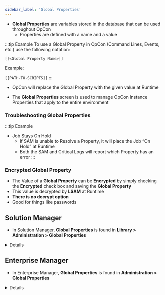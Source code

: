 ```yaml
---
sidebar_label: 'Global Properties'
---
```


* **Global Properties** are variables stored in the database that can be used throughout OpCon 
  * Properties are defined with a name and a value

:::tip Example
To use a Global Property in OpCon (Command Lines, Events, etc.) use the following notation:

```[[<Global Property Name>]]```

Example:

```[[PATH-TO-SCRIPTS]]```
:::

* OpCon will replace the Global Property with the given value at Runtime

* The **Global Properties** screen is used to manage OpCon Instance Properties that apply to the entire environment  

### Troubleshooting Global Properties

:::tip Example
* Job Stays On Hold
  * If SAM is unable to Resolve a Property, it will place the Job “On Hold” at Runtime
  * Both the SAM and Critical Logs will report which Property has an error
:::


### Encrypted Global Property


* The Value of a **Global Property** can be **Encrypted** by simply checking the **Encrypted** check box and saving the **Global Property**
* This value is decrypted by **LSAM** at Runtime
* **There is no decrypt option** 
* Good for things like passwords

## Solution Manager

* In Solution Manager, **Global Properties** is found in **Library > Administration > Global Properties**

<details>

### Add New Global Property

|                                                                 |
|-----------------------------------------------------------------|
|![](../static/imgbasic/sm-global-properties-add-new-property.png)|

### Global Properties in Command Line

### Encrypted Global Properties

|                                                               |
|---------------------------------------------------------------|
|![](../static/imgbasic/sm-global-properties-encrypted-set.png) |
|![](../static/imgbasic/sm-global-properties-encrypted-view.png)|

|                                                             |
|-------------------------------------------------------------|
|![](../static/imgbasic/sm-global-properties-command-line.png)|

### Troubleshooting Global Properties in Logs

|                                                       |
|-------------------------------------------------------|
|![](../static/imgbasic/sm-global-property-fail-summary.png)|

</details>

## Enterprise Manager

* In Enterprise Manager, **Global Properties** is found in **Administration > Global Properties**

<details>

### Add Global Properties

|                                         |
|-----------------------------------------|
|![Picture201](../static/imgbasic/201.png)|

### Global Properties in Command Line

|                                         |
|-----------------------------------------|
|![Picture202](../static/imgbasic/202.png)|


### Encrpyted Global Properties

|                                         |
|-----------------------------------------|
|![Picture204](../static/imgbasic/204.png)|
|![Picture205](../static/imgbasic/205.png)|


### Troubleshooting Global Properties in Logs

|                                         |
|-----------------------------------------|
|![Picture203](../static/imgbasic/203.png)|

</details>